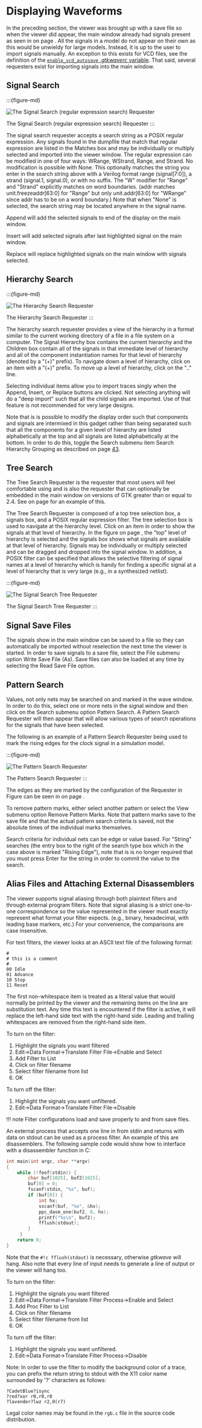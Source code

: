 # Displaying Waveforms

In the preceding section, the viewer was brought up with a save file so
when the viewer did appear, the main window already had signals present
as seen in on page . All the signals in a model do not appear on their
own as this would be unwieldy for large models. Instead, it is up to the
user to import signals manually. An exception to this exists for VCD files, see
the definition of the [`enable_vcd_autosave` *.gtkwaverc* variable](#anchor-6).
That said, several requesters exist for importing signals into the main window.

## Signal Search

:::{figure-md}

![The Signal Search (regular expression search) Requester](../_static/images/quickstart2.png)

The Signal Search (regular expression search) Requester
:::

The signal search requester accepts a search string as a POSIX regular
expression. Any signals found in the dumpfile that match that regular
expression are listed in the Matches box and may be individually or
multiply selected and imported into the viewer window. The regular
expression can be modified in one of four ways: WRange, WStrand, Range,
and Strand. No modification is possible with None. This optionally
matches the string you enter in the search string above with a Verilog
format range (signal[7:0]), a strand (signal.1, signal.0), or with no
suffix. The "W" modifier for "Range" and "Strand" explicitly matches on
word boundaries. (addr matches unit.freezeaddr[63:0] for "Range" but
only unit.addr[63:0] for "WRange" since addr has to be on a word
boundary.) Note that when "None" is selected, the search string may be
located anywhere in the signal name.

Append will add the selected signals to end of the display on the main
window.

Insert will add selected signals after last highlighted signal on the
main window.

Replace will replace highlighted signals on the main window with signals
selected.

## Hierarchy Search

:::{figure-md}

![The Hierarchy Search Requester](../_static/images/quickstart3.png)

The Hierarchy Search Requester
:::

The hierarchy search requester provides a view of the hierarchy in a
format similar to the current working directory of a file in a file
system on a computer. The Signal Hierarchy box contains the current
hierarchy and the Children box contain all of the signals in that
immediate level of hierarchy and all of the component instantiation
names for that level of hierarchy (denoted by a "(+)" prefix). To
navigate down a level of hierarchy, click on an item with a "(+)"
prefix. To move up a level of hierarchy, click on the ".." line.

Selecting individual items allow you to import traces singly when the
Append, Insert, or Replace buttons are clicked. Not selecting anything
will do a "deep import" such that all the child signals are imported.
Use of that feature is not recommended for very large designs.

Note that is is possible to modify the display order such that
components and signals are intermixed in this gadget rather than being
separated such that all the components for a given level of hierarchy
are listed alphabetically at the top and all signals are listed
alphabetically at the bottom. In order to do this, toggle the Search
submenu item Search Hierarchy Grouping as described on page
[43](#anchor-18).

## Tree Search

The Tree Search Requester is the requester that most users will feel
comfortable using and is also the requester that can optionally be
embedded in the main window on versions of GTK greater than or equal to
2.4. See on page for an example of this.

The Tree Search Requester is composed of a top tree selection box, a
signals box, and a POSIX regular expression filter. The tree selection
box is used to navigate at the hierarchy level. Click on an item in
order to show the signals at that level of hierarchy. In the figure on
page , the "top" level of hierarchy is selected and the signals box
shows what signals are available at that level of hierarchy. Signals may
be individually or multiply selected and can be dragged and dropped into
the signal window. In addition, a POSIX filter can be specified that
allows the selective filtering of signal names at a level of hierarchy
which is handy for finding a specific signal at a level of hierarchy
that is very large (e.g., in a synthesized netlist).

:::{figure-md}

![The Signal Search Tree Requester](../_static/images/quickstart4.png)

The Signal Search Tree Requester
:::

## Signal Save Files

The signals show in the main window can be saved to a file so they can
automatically be imported without reselection the next time the viewer
is started. In order to save signals to a save file, select the File
submenu option Write Save File (As). Save files can also be loaded at
any time by selecting the Read Save File option.

## Pattern Search

Values, not only nets may be searched on and marked in the wave window.
In order to do this, select one or more nets in the signal window and
then click on the Search submenu option Pattern Search. A Pattern Search
Requester will then appear that will allow various types of search
operations for the signals that have been selected.

The following is an example of a Pattern Search Requester being used to
mark the rising edges for the clock signal in a simulation model.

:::{figure-md}

![The Pattern Search Requester](../_static/images/quickstart5.png)

The Pattern Search Requester
:::

The edges as they are marked by the configuration of
the Requester in Figure can be seen in on page .

To remove pattern marks, either select another pattern or select the
View submenu option Remove Pattern Marks. Note that pattern marks save
to the save file and that the actual pattern search criteria is saved,
not the absolute times of the individual marks themselves.

Search criteria for individual nets can be edge or value based. For
"String" searches (the entry box to the right of the search type box
which in the case above is marked "Rising Edge"), note that is is no
longer required that you must press Enter for the string in order to
commit the value to the search.

## Alias Files and Attaching External Disassemblers

The viewer supports signal aliasing through both plaintext filters and
through external program filters. Note that signal aliasing is a strict
one-to-one correspondence so the value represented in the viewer must
exactly represent what format your filter expects. (e.g., binary,
hexadecimal, with leading base markers, etc.) For your convenience, the
comparisons are case insensitive.

For text filters, the viewer looks at an ASCII text file of the
following format:

```text
#
# this is a comment
#
00 Idle
01 Advance
10 Stop
11 Reset
```

The first non-whitespace item is treated as a literal value that would
normally be printed by the viewer and the remaining items on the line
are substitution text. Any time this text is encountered if the filter
is active, it will replace the left-hand side text with the right-hand
side. Leading and trailing whitespaces are removed from the right-hand
side item.

To turn on the filter:

1. Highlight the signals you want filtered
1. Edit->Data Format->Translate Filter File->Enable and Select
1. Add Filter to List
1. Click on filter filename
1. Select filter filename from list
1. OK

To turn off the filter:

1. Highlight the signals you want unfiltered.
1. Edit->Data Format->Translate Filter File->Disable

!!! note
    Filter configurations load and save properly to and from save files.

An external process that accepts one line in from stdin and returns with
data on stdout can be used as a process filter. An example of this are
disassemblers. The following sample code would show how to interface
with a disassembler function in C:

```c
int main(int argc, char **argv)
{
    while (!feof(stdin)) {
        char buf[1025], buf2[1025];
        buf[0] = 0;
        fscanf(stdin, "%s", buf);
        if (buf[0]) {
            int hx;
            sscanf(buf, "%x", &hx);
            ppc_dasm_one(buf2, 0, hx);
            printf("%s\n", buf2);
            fflush(stdout);
        }
     }
    return 0;
}
```

Note that the `#!c fflush(stdout)` is necessary, otherwise *gtkwave* will
hang. Also note that every line of input needs to generate a line of
output or the viewer will hang too.

To turn on the filter:

1. Highlight the signals you want filtered
1. Edit->Data Format->Translate Filter Process->Enable and Select
1. Add Proc Filter to List
1. Click on filter filename
1. Select filter filename from list
1. OK

To turn off the filter:

1. Highlight the signals you want unfiltered.
1. Edit->Data Format->Translate Filter Process->Disable

Note: In order to use the filter to modify the background color of a
trace, you can prefix the return string to stdout with the X11 color
name surrounded by '?' characters as follows:

```text
?CadetBlue?isync
?red?xor r0,r0,r0
?lavender?lwz r2,0(r7)
```

Legal color names may be found in the `rgb.c` file in the source code
distribution.

